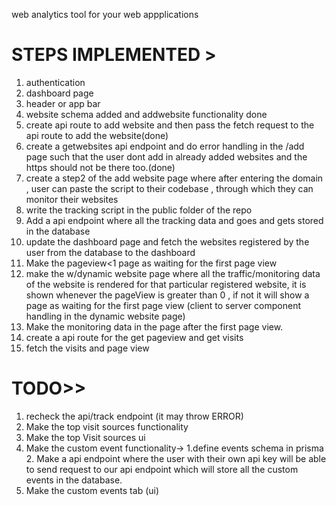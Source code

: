 web analytics tool for your web appplications

# STEPS IMPLEMENTED >

1. authentication
2. dashboard page 
3. header or app bar
4. website schema added and addwebsite functionality done
5. create api route to add website and then pass the fetch request to the api route to add the website(done)
6. create a getwebsites api endpoint and do error handling in the /add page such that 
the user dont add in already added websites and the https should not be there too.(done)
7. create a step2 of the add website page where after entering the domain , user can
   paste the script to their codebase , through which they can monitor their websites
8. write the tracking script in the public folder of the repo
9. Add a api endpoint where all the tracking data and goes and gets stored in the database
10. update the dashboard page and fetch the websites registered by the user from the database to the dashboard
11. Make the pageview<1 page as waiting for the first page view
12. make the w/dynamic website page where all the traffic/monitoring data of the website is rendered for that particular registered website, it is shown whenever the pageView
     is greater than 0 , if not it will show a page  as waiting for the first page view
     (client to server component handling in the dynamic website page)
13. Make the monitoring data in the page after the first page view.
14. create a api route for the get pageview and get visits
15. fetch the visits and page view
     
   
  
   
 # TODO>>
  1. recheck the api/track endpoint (it may throw ERROR)
  2. Make the top visit sources functionality
  3. Make the top Visit sources ui
  4. Make the custom event functionality->
     1.define events schema in prisma
     2. Make a api endpoint where the user with their own api key will be able
        to send request to our api endpoint which will store all the custom
        events in the database.
  6. Make the custom events tab (ui)
     
   
     
